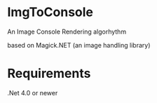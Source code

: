 # ImgToConsole
An Image Console Rendering algorhythm

based on Magick.NET (an image handling library)

# Requirements
.Net 4.0 or newer
